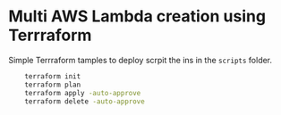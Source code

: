 # Multi AWS Lambda creation using Terrraform

Simple Terrraform tamples to deploy scrpit the ins in the `scripts` folder.

```sh
    terraform init
    terraform plan
    terraform apply -auto-approve
    terraform delete -auto-approve
```